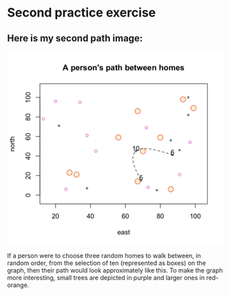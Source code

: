 # Second practice exercise


## Here is my second path image: 

![](path_between_homes)

If a person were to choose three random homes to walk between, in random order, from the selection of ten (represented as boxes) on the graph, then their path would look approximately like this. To make the graph more interesting, small trees are depicted in purple and larger ones in red-orange.

